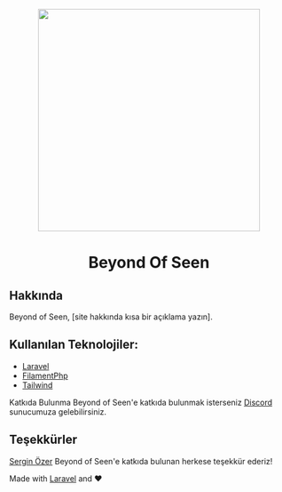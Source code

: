 <p align="center"><a href="https://laravel.com" target="_blank"><img src="https://beyondofseen.com/images/logo.png" width="400"></a></p>

<h1 align="center">
Beyond Of Seen
</h1>

## Hakkında
Beyond of Seen, [site hakkında kısa bir açıklama yazın].

## Kullanılan Teknolojiler:
<ul>
    <a href="https://laravel.com"><li>Laravel</li></a>
    <a href="https://filamentphp.com"><li>FilamentPhp</li></a>
    <a href="https://tailwindcss.com"><li>Tailwind</li></a>
</ul>

Katkıda Bulunma
Beyond of Seen'e katkıda bulunmak isterseniz [Discord](https://discord.gg/9BpnWM7qWF) sunucumuza gelebilirsiniz.

## Teşekkürler
[Sergin Özer](https://www.instagram.com/serginozer/)
Beyond of Seen'e katkıda bulunan herkese teşekkür ederiz!

Made with [Laravel](https://laravel.com) and ❤️
